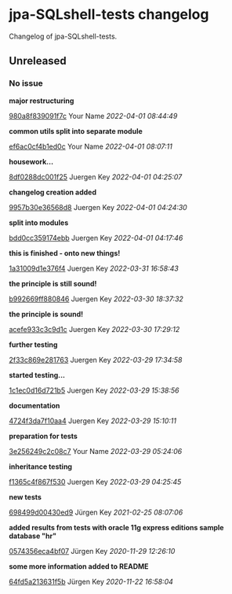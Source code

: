 # jpa-SQLshell-tests changelog

Changelog of jpa-SQLshell-tests.

## Unreleased
### No issue

**major restructuring**


[980a8f839091f7c](https://github.com/elbosso/selfcontained_java_app_archetype/commit/980a8f839091f7c) Your Name *2022-04-01 08:44:49*

**common utils split into separate module**


[ef6ac0cf4b1ed0c](https://github.com/elbosso/selfcontained_java_app_archetype/commit/ef6ac0cf4b1ed0c) Your Name *2022-04-01 08:07:11*

**housework...**


[8df0288dc001f25](https://github.com/elbosso/selfcontained_java_app_archetype/commit/8df0288dc001f25) Juergen Key *2022-04-01 04:25:07*

**changelog creation added**


[9957b30e36568d8](https://github.com/elbosso/selfcontained_java_app_archetype/commit/9957b30e36568d8) Juergen Key *2022-04-01 04:24:30*

**split into modules**


[bdd0cc359174ebb](https://github.com/elbosso/selfcontained_java_app_archetype/commit/bdd0cc359174ebb) Juergen Key *2022-04-01 04:17:46*

**this is finished - onto new things!**


[1a31009d1e376f4](https://github.com/elbosso/selfcontained_java_app_archetype/commit/1a31009d1e376f4) Juergen Key *2022-03-31 16:58:43*

**the principle is still sound!**


[b992669ff880846](https://github.com/elbosso/selfcontained_java_app_archetype/commit/b992669ff880846) Juergen Key *2022-03-30 18:37:32*

**the principle is sound!**


[acefe933c3c9d1c](https://github.com/elbosso/selfcontained_java_app_archetype/commit/acefe933c3c9d1c) Juergen Key *2022-03-30 17:29:12*

**further testing**


[2f33c869e281763](https://github.com/elbosso/selfcontained_java_app_archetype/commit/2f33c869e281763) Juergen Key *2022-03-29 17:34:58*

**started testing...**


[1c1ec0d16d721b5](https://github.com/elbosso/selfcontained_java_app_archetype/commit/1c1ec0d16d721b5) Juergen Key *2022-03-29 15:38:56*

**documentation**


[4724f3da7f10aa4](https://github.com/elbosso/selfcontained_java_app_archetype/commit/4724f3da7f10aa4) Juergen Key *2022-03-29 15:10:11*

**preparation for tests**


[3e256249c2c08c7](https://github.com/elbosso/selfcontained_java_app_archetype/commit/3e256249c2c08c7) Your Name *2022-03-29 05:24:06*

**inheritance testing**


[f1365c4f867f530](https://github.com/elbosso/selfcontained_java_app_archetype/commit/f1365c4f867f530) Juergen Key *2022-03-29 04:25:45*

**new tests**


[698499d00430ed9](https://github.com/elbosso/selfcontained_java_app_archetype/commit/698499d00430ed9) Jürgen Key *2021-02-25 08:07:06*

**added results from tests with oracle 11g express editions sample database "hr"**


[0574356eca4bf07](https://github.com/elbosso/selfcontained_java_app_archetype/commit/0574356eca4bf07) Jürgen Key *2020-11-29 12:26:10*

**some more information added to README**


[64fd5a213631f5b](https://github.com/elbosso/selfcontained_java_app_archetype/commit/64fd5a213631f5b) Jürgen Key *2020-11-22 16:58:04*


